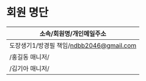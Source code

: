 # 회원 명단

|        소속/회원명/개인메일주소         |
|-----------------------------------|
|도장생기1/방경필 책임/ndbb2046@gmail.com|
|       /홍길동 매니저/                |
|       /김기아 매니저/                |






